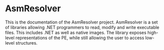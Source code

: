 # AsmResolver

This is the documentation of the AsmResolver project. AsmResolver is a
set of libraries allowing .NET programmers to read, modify and write
executable files. This includes .NET as well as native images. The
library exposes high-level representations of the PE, while still
allowing the user to access low-level structures.

